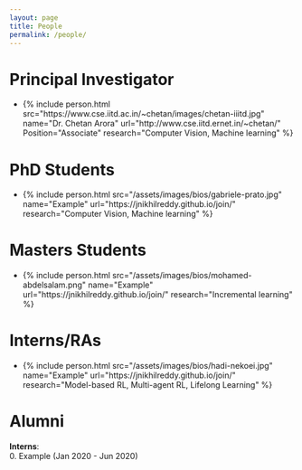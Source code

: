 ```yaml
---
layout: page
title: People
permalink: /people/
---
```

<!-- <style type="text/css">
.bio {
  display: block;
  margin-right: 20px;
  float: left;
  width: 150px;
}
</style> -->

# Principal Investigator
<link rel="stylesheet" type="style/css" href="/assets/css/style.css">

<ul class='people'>
<li>
{% include person.html 
    src="https://www.cse.iitd.ac.in/~chetan/images/chetan-iiitd.jpg" 
    name="Dr. Chetan Arora" 
    url="http://www.cse.iitd.ernet.in/~chetan/"
    Position="Associate"
    research="Computer Vision, Machine learning"
%}
</li>
</ul>
<!-- |![]("/assets/images/bios/sarath-chandar.jpeg")|| -->

# PhD Students

<ul class='people'>
<li>
{% include person.html 
    src="/assets/images/bios/gabriele-prato.jpg" 
    name="Example" 
    url="https://jnikhilreddy.github.io/join/"
    research="Computer Vision, Machine learning"
%}
</li>

</ul>


# Masters Students
<ul class='people'>
<li>
{% include person.html
    src="/assets/images/bios/mohamed-abdelsalam.png"
    name="Example"
    url="https://jnikhilreddy.github.io/join/" 
    research="Incremental learning"
%}
</li>

</ul>

# Interns/RAs
<ul class='people'>
<li>
{% include person.html
    src="/assets/images/bios/hadi-nekoei.jpg"
    name="Example"
    url="https://jnikhilreddy.github.io/join/" 
    research="Model-based RL, Multi-agent RL, Lifelong Learning"
%}
</li>
</ul>


# Alumni

**Interns**:  
0. Example (Jan 2020 - Jun 2020)
